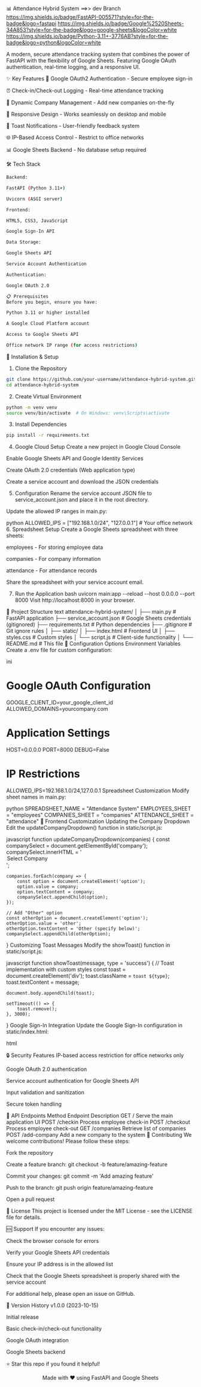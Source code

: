 📊 Attendance Hybrid System ==>> dev Branch
https://img.shields.io/badge/FastAPI-005571?style=for-the-badge&logo=fastapi
https://img.shields.io/badge/Google%2520Sheets-34A853?style=for-the-badge&logo=google-sheets&logoColor=white
https://img.shields.io/badge/Python-3.11+-3776AB?style=for-the-badge&logo=python&logoColor=white

A modern, secure attendance tracking system that combines the power of FastAPI with the flexibility of Google Sheets. Featuring Google OAuth authentication, real-time logging, and a responsive UI.

✨ Key Features
🔐 Google OAuth2 Authentication - Secure employee sign-in

⏰ Check-in/Check-out Logging - Real-time attendance tracking

🏢 Dynamic Company Management - Add new companies on-the-fly

📱 Responsive Design - Works seamlessly on desktop and mobile

🔔 Toast Notifications - User-friendly feedback system

🌐 IP-Based Access Control - Restrict to office networks

📊 Google Sheets Backend - No database setup required

🛠️ Tech Stack
```bash
Backend:

FastAPI (Python 3.11+)

Uvicorn (ASGI server)

Frontend:

HTML5, CSS3, JavaScript

Google Sign-In API

Data Storage:

Google Sheets API

Service Account Authentication

Authentication:

Google OAuth 2.0

📋 Prerequisites
Before you begin, ensure you have:

Python 3.11 or higher installed

A Google Cloud Platform account

Access to Google Sheets API

Office network IP range (for access restrictions)
```

🚀 Installation & Setup
1. Clone the Repository
```bash
git clone https://github.com/your-username/attendance-hybrid-system.git
cd attendance-hybrid-system
```
2. Create Virtual Environment
```bash
python -m venv venv
source venv/bin/activate  # On Windows: venv\Scripts\activate
```
3. Install Dependencies
```bash
pip install -r requirements.txt
```
4. Google Cloud Setup
Create a new project in Google Cloud Console

Enable Google Sheets API and Google Identity Services

Create OAuth 2.0 credentials (Web application type)

Create a service account and download the JSON credentials

5. Configuration
Rename the service account JSON file to service_account.json and place it in the root directory.

Update the allowed IP ranges in main.py:

python
ALLOWED_IPS = ["192.168.1.0/24", "127.0.0.1"]  # Your office network
6. Spreadsheet Setup
Create a Google Sheets spreadsheet with three sheets:

employees - For storing employee data

companies - For company information

attendance - For attendance records

Share the spreadsheet with your service account email.

7. Run the Application
bash
uvicorn main:app --reload --host 0.0.0.0 --port 8000
Visit http://localhost:8000 in your browser.

📁 Project Structure
text
attendance-hybrid-system/
│
├── main.py                 # FastAPI application
├── service_account.json    # Google Sheets credentials (gitignored)
├── requirements.txt        # Python dependencies
├── .gitignore             # Git ignore rules
│
├── static/
│   ├── index.html         # Frontend UI
│   ├── styles.css         # Custom styles
│   └── script.js          # Client-side functionality
│
└── README.md              # This file
🔧 Configuration Options
Environment Variables
Create a .env file for custom configuration:

ini
# Google OAuth Configuration
GOOGLE_CLIENT_ID=your_google_client_id
ALLOWED_DOMAINS=yourcompany.com

# Application Settings
HOST=0.0.0.0
PORT=8000
DEBUG=False

# IP Restrictions
ALLOWED_IPS=192.168.1.0/24,127.0.0.1
Spreadsheet Customization
Modify sheet names in main.py:

python
SPREADSHEET_NAME = "Attendance System"
EMPLOYEES_SHEET = "employees"
COMPANIES_SHEET = "companies"
ATTENDANCE_SHEET = "attendance"
🎨 Frontend Customization
Updating the Company Dropdown
Edit the updateCompanyDropdown() function in static/script.js:

javascript
function updateCompanyDropdown(companies) {
    const companySelect = document.getElementById('company');
    companySelect.innerHTML = '<option value="">Select Company</option>';
    
    companies.forEach(company => {
        const option = document.createElement('option');
        option.value = company;
        option.textContent = company;
        companySelect.appendChild(option);
    });
    
    // Add "Other" option
    const otherOption = document.createElement('option');
    otherOption.value = 'other';
    otherOption.textContent = 'Other (specify below)';
    companySelect.appendChild(otherOption);
}
Customizing Toast Messages
Modify the showToast() function in static/script.js:

javascript
function showToast(message, type = 'success') {
    // Toast implementation with custom styles
    const toast = document.createElement('div');
    toast.className = `toast ${type}`;
    toast.textContent = message;
    
    document.body.appendChild(toast);
    
    setTimeout(() => {
        toast.remove();
    }, 3000);
}
Google Sign-In Integration
Update the Google Sign-In configuration in static/index.html:

html
<script>
    function handleCredentialResponse(response) {
        // Verify the Google ID token with your backend
        fetch('/verify-token', {
            method: 'POST',
            headers: {
                'Content-Type': 'application/json'
            },
            body: JSON.stringify({ token: response.credential })
        })
        .then(response => response.json())
        .then(data => {
            if (data.success) {
                showToast('Sign-in successful!', 'success');
            } else {
                showToast('Sign-in failed. Please try again.', 'error');
            }
        });
    }
</script>
🔒 Security Features
IP-based access restriction for office networks only

Google OAuth 2.0 authentication

Service account authentication for Google Sheets API

Input validation and sanitization

Secure token handling

📝 API Endpoints
Method	Endpoint	Description
GET	/	Serve the main application UI
POST	/checkin	Process employee check-in
POST	/checkout	Process employee check-out
GET	/companies	Retrieve list of companies
POST	/add-company	Add a new company to the system
🤝 Contributing
We welcome contributions! Please follow these steps:

Fork the repository

Create a feature branch: git checkout -b feature/amazing-feature

Commit your changes: git commit -m 'Add amazing feature'

Push to the branch: git push origin feature/amazing-feature

Open a pull request

📄 License
This project is licensed under the MIT License - see the LICENSE file for details.

🆘 Support
If you encounter any issues:

Check the browser console for errors

Verify your Google Sheets API credentials

Ensure your IP address is in the allowed list

Check that the Google Sheets spreadsheet is properly shared with the service account

For additional help, please open an issue on GitHub.

🔄 Version History
v1.0.0 (2023-10-15)

Initial release

Basic check-in/check-out functionality

Google OAuth integration

Google Sheets backend

⭐ Star this repo if you found it helpful!

<div align="center"> Made with ❤️ using FastAPI and Google Sheets </div>